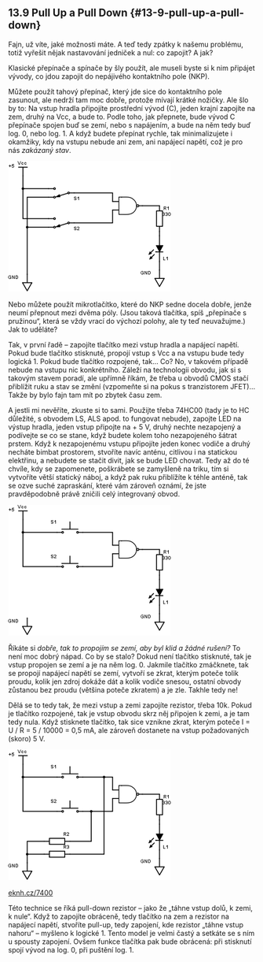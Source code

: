 ## 13.9 Pull Up a Pull Down {#13-9-pull-up-a-pull-down}

Fajn, už víte, jaké možnosti máte. A teď tedy zpátky k našemu problému, totiž vyřešit nějak nastavování jedniček a nul: co zapojit? A jak?

Klasické přepínače a spínače by šly použít, ale museli byste si k nim připájet vývody, co jdou zapojit do nepájivého kontaktního pole (NKP).

Můžete použít tahový přepínač, který jde sice do kontaktního pole zasunout, ale nedrží tam moc dobře, protože mívají krátké nožičky. Ale šlo by to: Na vstup hradla připojíte prostřední vývod (C), jeden krajní zapojíte na zem, druhý na Vcc, a bude to. Podle toho, jak přepnete, bude vývod C přepínače spojen buď se zemí, nebo s napájením, a bude na něm tedy buď log. 0, nebo log. 1\. A když budete přepínat rychle, tak minimalizujete i okamžiky, kdy na vstupu nebude ani zem, ani napájecí napětí, což je pro nás _zakázaný stav_.

![147-1.png](../images/000296.png)

Nebo můžete použít mikrotlačítko, které do NKP sedne docela dobře, jenže neumí přepnout mezi dvěma póly. (Jsou taková tlačítka, spíš „přepínače s pružinou“, která se vždy vrací do výchozí polohy, ale ty teď neuvažujme.) Jak to uděláte?

Tak, v první řadě – zapojíte tlačítko mezi vstup hradla a napájecí napětí. Pokud bude tlačítko stisknuté, propojí vstup s Vcc a na vstupu bude tedy logická 1\. Pokud bude tlačítko rozpojené, tak… Co? No, v takovém případě nebude na vstupu nic konkrétního. Záleží na technologii obvodu, jak si s takovým stavem poradí, ale upřímně říkám, že třeba u obvodů CMOS stačí přiblížit ruku a stav se změní (vzpomeňte si na pokus s tranzistorem JFET)… Takže by bylo fajn tam mít po zbytek času zem.

A jestli mi nevěříte, zkuste si to sami. Použijte třeba 74HC00 (tady je to HC důležité, s obvodem LS, ALS apod. to fungovat nebude), zapojte LED na výstup hradla, jeden vstup připojte na + 5 V, druhý nechte nezapojený a podívejte se co se stane, když budete kolem toho nezapojeného šátrat prstem. Když k nezapojenému vstupu připojíte jeden konec vodiče a druhý necháte bimbat prostorem, stvoříte navíc anténu, citlivou i na statickou elektřinu, a nebudete se stačit divit, jak se bude LED chovat. Tedy až do té chvíle, kdy se zapomenete, poškrábete se zamyšleně na triku, tím si vytvoříte větší statický náboj, a když pak ruku přiblížíte k téhle anténě, tak se ozve suché zapraskání, které vám zároveň oznámí, že jste pravděpodobně právě zničili celý integrovaný obvod.

![148-1.png](../images/000121.png)

Říkáte si _dobře, tak to propojím se zemí, aby byl klid a žádné rušení?_ To není moc dobrý nápad. Co by se stalo? Dokud není tlačítko stisknuté, tak je vstup propojen se zemí a je na něm log. 0\. Jakmile tlačítko zmáčknete, tak se propojí napájecí napětí se zemí, vytvoří se zkrat, kterým poteče tolik proudu, kolik jen zdroj dokáže dát a kolik vodiče snesou, ostatní obvody zůstanou bez proudu (většina poteče zkratem) a je zle. Takhle tedy ne!

Dělá se to tedy tak, že mezi vstup a zemi zapojíte rezistor, třeba 10k. Pokud je tlačítko rozpojené, tak je vstup obvodu skrz něj připojen k zemi, a je tam tedy nula. Když stisknete tlačítko, tak sice vznikne zkrat, kterým poteče I = U / R = 5 / 10000 = 0,5 mA, ale zároveň dostanete na vstup požadovaných (skoro) 5 V.

![149-1.png](../images/000238.png)

[eknh.cz/7400](https://eknh.cz/7400)

Této technice se říká pull-down rezistor – jako že „táhne vstup dolů, k zemi, k nule“. Když to zapojíte obráceně, tedy tlačítko na zem a rezistor na napájecí napětí, stvoříte pull-up, tedy zapojení, kde rezistor „táhne vstup nahoru“ – myšleno k logické 1\. Tento model je velmi častý a setkáte se s ním u spousty zapojení. Ovšem funkce tlačítka pak bude obrácená: při stisknutí spojí vývod na log. 0, při puštění log. 1.

